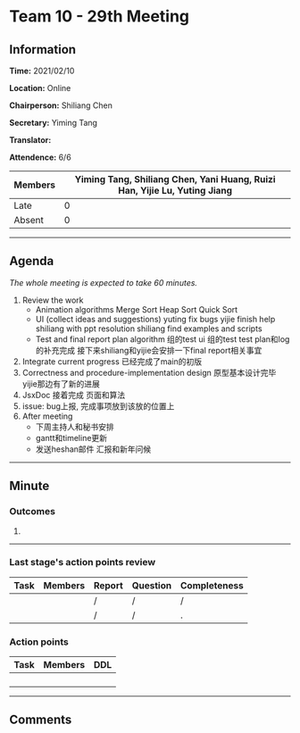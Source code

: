 # Team 10 - 29th Meeting

## Information

**Time:** 2021/02/10

**Location:** Online

**Chairperson:** Shiliang Chen

**Secretary:** Yiming Tang

**Translator:** 

**Attendence:** 6/6

| **Members** | **Yiming Tang, Shiliang Chen, Yani Huang, Ruizi Han, Yijie Lu, Yuting Jiang** |
| ----------- | ------------------------------------------------------------ |
| Late        | 0                                                            |
| Absent      | 0                                                            |



------

## Agenda

*The whole meeting is expected to take 60 minutes.*

1. Review the work 
   - Animation algorithms
      Merge Sort
      Heap Sort
      Quick Sort
   - UI (collect ideas and suggestions)
      yuting fix bugs
      yijie finish help
      shiliang with ppt resolution
      shiliang find examples and scripts
   - Test and final report plan
      algorithm 组的test
      ui 组的test
      test plan和log的补充完成
      接下来shiliang和yijie会安排一下final report相关事宜
2. Integrate current progress
   已经完成了main的初版
3. Correctness and procedure-implementation design 
   原型基本设计完毕
   yijie那边有了新的进展
4. JsxDoc 接着完成
   页面和算法
5. issue: bug上报, 完成事项放到该放的位置上
6. After meeting
   - 下周主持人和秘书安排
   - gantt和timeline更新
   - 发送heshan邮件 汇报和新年问候
   



------

## Minute

### Outcomes

1. 



------

### Last stage's action points review

| **Task** | **Members** | **Report** | **Question** | **Completeness** |
| -------- | ----------- | ---------- | ------------ | ---------------- |
|          |             | /          | /            | /                |
|          |             | /          | /            | .                |



### Action points

| **Task** | **Members** | **DDL** |
| -------- | ----------- | ------- |
|          |             |         |
|          |             |         |
|          |             |         |
|          |             |         |

------

## Comments

